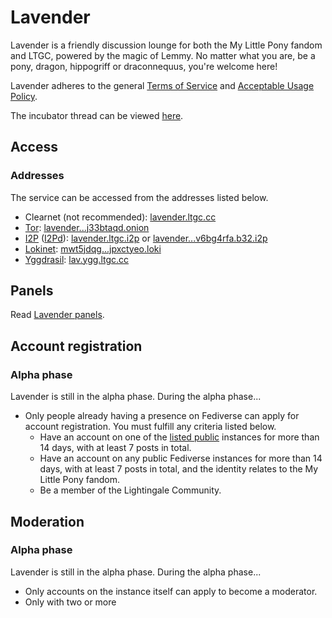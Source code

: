 # Lavender
Lavender is a friendly discussion lounge for both the My Little Pony fandom and LTGC, powered by the magic of Lemmy. No matter what you are, be a pony, dragon, hippogriff or draconnequus, you're welcome here!

Lavender adheres to the general [Terms of Service](/ltgc/tos.md) and [Acceptable Usage Policy](/ltgc/aup.md).

The incubator thread can be viewed [here](https://github.com/ltgcgo/incubator/issues/1).

## Access
### Addresses
The service can be accessed from the addresses listed below.

* Clearnet (not recommended): [lavender.ltgc.cc](https://lavender.ltgc.cc)
* [Tor](https://torproject.org): [lavender...j33btaqd.onion](https://lavenderrhgg7cr5yb6suidzwi3znetl5jv3t2id6vnv6iepj33btaqd.onion)
* [I2P](https://geti2p.net) ([I2Pd](https://i2pd.website/)): [lavender.ltgc.i2p](https://lavender.ltgc.i2p) or [lavender...v6bg4rfa.b32.i2p](https://lavenderhkhmbjscgagcrvw6jkl4a4jlbewtp5ksfxspv6bg4rfa.b32.i2p)
* [Lokinet](https://lokinet.org): [mwt5jdqg...jpxctyeo.loki](https://mwt5jdqgi49zwezkx3m8w816uquxah51oaiifymtsdohjpxctyeo.loki)
* [Yggdrasil](https://yggdrasil-network.github.io): [lav.ygg.ltgc.cc](https://lav.ygg.ltgc.cc)

## Panels
Read [Lavender panels](./panel.md).

## Account registration
### Alpha phase
Lavender is still in the alpha phase. During the alpha phase...

- Only people already having a presence on Fediverse can apply for account registration. You must fulfill any criteria listed below.
  - Have an account on one of the [listed public](https://fedi.ponysearch.eu/next) instances for more than 14 days, with at least 7 posts in total.
  - Have an account on any public Fediverse instances for more than 14 days, with at least 7 posts in total, and the identity relates to the My Little Pony fandom.
  - Be a member of the Lightingale Community.

## Moderation
### Alpha phase
Lavender is still in the alpha phase. During the alpha phase...

- Only accounts on the instance itself can apply to become a moderator.
- Only with two or more 